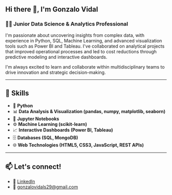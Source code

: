 
## Hi there 👋, I'm Gonzalo Vidal

### 👨‍💻 **Junior Data Science & Analytics Professional**

I'm passionate about uncovering insights from complex data, with experience in Python, SQL, Machine Learning, and advanced visualization tools such as Power BI and Tableau. I've collaborated on analytical projects that improved operational processes and led to cost reductions through predictive modeling and interactive dashboards.

I'm always excited to learn and collaborate within multidisciplinary teams to drive innovation and strategic decision-making.

---

## 🚀 Skills

- 🐍 **Python**  
- 📊 **Data Analysis & Visualization (pandas, numpy, matplotlib, seaborn)**  
- 📓 **Jupyter Notebooks**  
- ⚙️ **Machine Learning (scikit-learn)**  
- 📈 **Interactive Dashboards (Power BI, Tableau)**  
- 🗄️ **Databases (SQL, MongoDB)**  
- 🌐 **Web Technologies (HTML5, CSS3, JavaScript, REST APIs)**

---

## 📫 **Let's connect!**

- 💼 [LinkedIn](https://www.linkedin.com/in/gonzalo-fernando-vidal-sanhueza-2633372b4/)
- 📧 [gonzalovidals29@gmail.com](mailto:gonzalovidals29@gmail.com)

